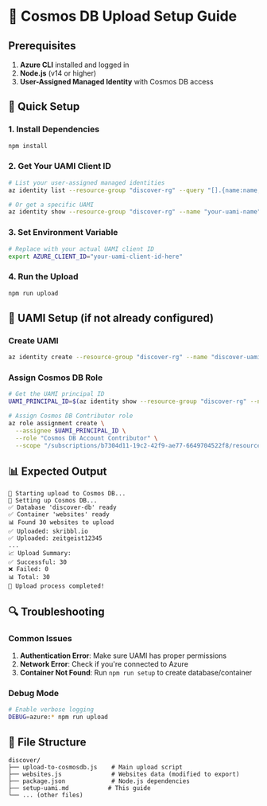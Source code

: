 # 🔧 Cosmos DB Upload Setup Guide

## Prerequisites

1. **Azure CLI** installed and logged in
2. **Node.js** (v14 or higher)
3. **User-Assigned Managed Identity** with Cosmos DB access

## 🚀 Quick Setup

### 1. Install Dependencies
```bash
npm install
```

### 2. Get Your UAMI Client ID
```bash
# List your user-assigned managed identities
az identity list --resource-group "discover-rg" --query "[].{name:name, clientId:clientId}" -o table

# Or get a specific UAMI
az identity show --resource-group "discover-rg" --name "your-uami-name" --query "clientId" -o tsv
```

### 3. Set Environment Variable
```bash
# Replace with your actual UAMI client ID
export AZURE_CLIENT_ID="your-uami-client-id-here"
```

### 4. Run the Upload
```bash
npm run upload
```

## 🔐 UAMI Setup (if not already configured)

### Create UAMI
```bash
az identity create --resource-group "discover-rg" --name "discover-uami"
```

### Assign Cosmos DB Role
```bash
# Get the UAMI principal ID
UAMI_PRINCIPAL_ID=$(az identity show --resource-group "discover-rg" --name "discover-uami" --query "principalId" -o tsv)

# Assign Cosmos DB Contributor role
az role assignment create \
  --assignee $UAMI_PRINCIPAL_ID \
  --role "Cosmos DB Account Contributor" \
  --scope "/subscriptions/b7304d11-19c2-42f9-ae77-6649704522f8/resourceGroups/discover-rg/providers/Microsoft.DocumentDB/databaseAccounts/discover-cosmosdb"
```

## 📊 Expected Output

```
🚀 Starting upload to Cosmos DB...
🔧 Setting up Cosmos DB...
✅ Database 'discover-db' ready
✅ Container 'websites' ready
📊 Found 30 websites to upload
✅ Uploaded: skribbl.io
✅ Uploaded: zeitgeist12345
...
📈 Upload Summary:
✅ Successful: 30
❌ Failed: 0
📊 Total: 30
🎉 Upload process completed!
```

## 🔍 Troubleshooting

### Common Issues

1. **Authentication Error**: Make sure UAMI has proper permissions
2. **Network Error**: Check if you're connected to Azure
3. **Container Not Found**: Run `npm run setup` to create database/container

### Debug Mode
```bash
# Enable verbose logging
DEBUG=azure:* npm run upload
```

## 📁 File Structure

```
discover/
├── upload-to-cosmosdb.js    # Main upload script
├── websites.js              # Websites data (modified to export)
├── package.json             # Node.js dependencies
├── setup-uami.md           # This guide
└── ... (other files)
``` 
